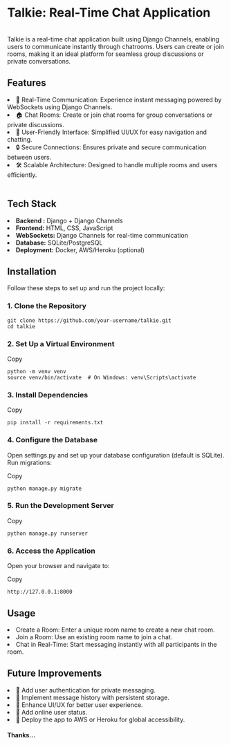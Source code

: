 <h1>Talkie: Real-Time Chat Application</h1>
<br>
Talkie is a real-time chat application built using Django Channels, enabling users to communicate instantly through chatrooms. Users can create or join rooms, making it an ideal platform for seamless group discussions or private conversations.<br>
<h2>Features</h2>
<li>🔄 Real-Time Communication: Experience instant messaging powered by WebSockets using Django Channels.</li>
<li>🏠 Chat Rooms: Create or join chat rooms for group conversations or private discussions.</li>
<li>👥 User-Friendly Interface: Simplified UI/UX for easy navigation and chatting.</li>
<li>🔒 Secure Connections: Ensures private and secure communication between users.</li>
<li>🛠 Scalable Architecture: Designed to handle multiple rooms and users efficiently.</li>
<br>
<h2>Tech Stack</h2>
<li><b>Backend :</b> Django + Django Channels</li>
<li><b>Frontend:</b> HTML, CSS, JavaScript</li>
<li><b>WebSockets:</b> Django Channels for real-time communication</li>
<li><b>Database:</b> SQLite/PostgreSQL</li>
<li><b>Deployment:</b> Docker, AWS/Heroku (optional)</li>

<h2>Installation</h2>
Follow these steps to set up and run the project locally:

<h3>1. Clone the Repository</h3>


```
git clone https://github.com/your-username/talkie.git
cd talkie
```

<h3>2. Set Up a Virtual Environment</h3>
<p>Copy</p>

```
python -m venv venv
source venv/bin/activate  # On Windows: venv\Scripts\activate
```
<h3>3. Install Dependencies</h3>
<p>Copy</p>

```
pip install -r requirements.txt
```

<h3>4. Configure the Database</h3>
<p>Open settings.py and set up your database configuration (default is SQLite).<br>
Run migrations:</p>
<p>Copy</p>

```
python manage.py migrate
```

<h3>5. Run the Development Server</h3>
<p>Copy</p>

```
python manage.py runserver
```

<h3>6. Access the Application</h3>
<p>Open your browser and navigate to:</p>
<p>Copy</p>

```
http://127.0.0.1:8000
```

<h2>Usage</h2>
<li>Create a Room: Enter a unique room name to create a new chat room.</li>
<li>Join a Room: Use an existing room name to join a chat.</li>
<li>Chat in Real-Time: Start messaging instantly with all participants in the room.</li>

<h2>Future Improvements</h2>
<li>🌟 Add user authentication for private messaging.</li>
<li>🌟 Implement message history with persistent storage.</li>
<li>🌟 Enhance UI/UX for better user experience.</li>
<li>🌟 Add online user status.</li>
<li>🌟 Deploy the app to AWS or Heroku for global accessibility.</li>


<h4>Thanks...</h4>


